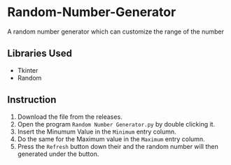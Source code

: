 # Random-Number-Generator
A random number generator which can customize the range of the number

## Libraries Used
- Tkinter
- Random

## Instruction
1. Download the file from the releases.
2. Open the program `Random Number Generator.py` by double clicking it.
3. Insert the Minumum Value in the `Minimum` entry column.
4. Do the same for the Maximum value in the `Maximum` entry column.
5. Press the `Refresh` button down their and the random number will then generated under the button.
